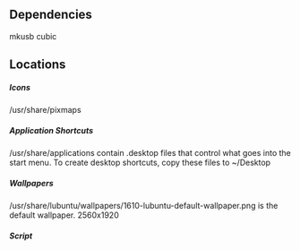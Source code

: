 ## Dependencies
mkusb
cubic

## Locations

##### Icons
/usr/share/pixmaps

##### Application Shortcuts
/usr/share/applications contain .desktop files that control what goes into the
start menu.  To create desktop shortcuts, copy these files to ~/Desktop

##### Wallpapers
/usr/share/lubuntu/wallpapers/1610-lubuntu-default-wallpaper.png
is the default wallpaper.  2560x1920

##### Script
